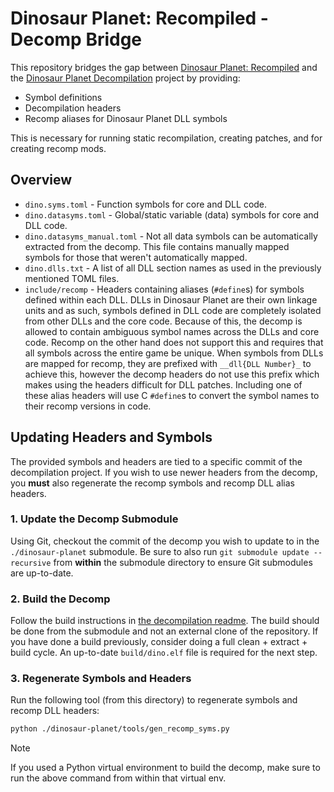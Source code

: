 # Dinosaur Planet: Recompiled - Decomp Bridge
This repository bridges the gap between [Dinosaur Planet: Recompiled](https://github.com/DinosaurPlanetRecomp/dino-recomp) and the [Dinosaur Planet Decompilation](https://github.com/zestydevy/dinosaur-planet) project by providing:

- Symbol definitions
- Decompilation headers
- Recomp aliases for Dinosaur Planet DLL symbols

This is necessary for running static recompilation, creating patches, and for creating recomp mods.

## Overview
- `dino.syms.toml` - Function symbols for core and DLL code.
- `dino.datasyms.toml` - Global/static variable (data) symbols for core and DLL code.
- `dino.datasyms_manual.toml` - Not all data symbols can be automatically extracted from the decomp. This file contains manually mapped symbols for those that weren't automatically mapped.
- `dino.dlls.txt` - A list of all DLL section names as used in the previously mentioned TOML files.
- `include/recomp` - Headers containing aliases (`#define`s) for symbols defined within each DLL. DLLs in Dinosaur Planet are their own linkage units and as such, symbols defined in DLL code are completely isolated from other DLLs and the core code. Because of this, the decomp is allowed to contain ambiguous symbol names across the DLLs and core code. Recomp on the other hand does not support this and requires that all symbols across the entire game be unique. When symbols from DLLs are mapped for recomp, they are prefixed with `__dll{DLL Number}_` to achieve this, however the decomp headers do not use this prefix which makes using the headers difficult for DLL patches. Including one of these alias headers will use C `#define`s to convert the symbol names to their recomp versions in code.

## Updating Headers and Symbols
The provided symbols and headers are tied to a specific commit of the decompilation project. If you wish to use newer headers from the decomp, you **must** also regenerate the recomp symbols and recomp DLL alias headers.

### 1. Update the Decomp Submodule
Using Git, checkout the commit of the decomp you wish to update to in the `./dinosaur-planet` submodule. Be sure to also run `git submodule update --recursive` from **within** the submodule directory to ensure Git submodules are up-to-date.

### 2. Build the Decomp
Follow the build instructions in [the decompilation readme](./dinosaur-planet/README.md). The build should be done from the submodule and not an external clone of the repository. If you have done a build previously, consider doing a full clean + extract + build cycle. An up-to-date `build/dino.elf` file is required for the next step.

### 3. Regenerate Symbols and Headers
Run the following tool (from this directory) to regenerate symbols and recomp DLL headers:
```bash
python ./dinosaur-planet/tools/gen_recomp_syms.py
```

> [!NOTE]
> If you used a Python virtual environment to build the decomp, make sure to run the above command from within that virtual env.
